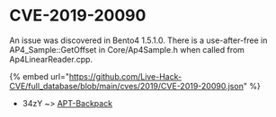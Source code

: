 # CVE-2019-20090

An issue was discovered in Bento4 1.5.1.0. There is a use-after-free in AP4_Sample::GetOffset in Core/Ap4Sample.h when called from Ap4LinearReader.cpp.

{% embed url="https://github.com/Live-Hack-CVE/full_database/blob/main/cves/2019/CVE-2019-20090.json" %}


* 34zY ~> [APT-Backpack](https://www.alice-snow.ru/2019/database/cve-2019-20090/apt-backpack-34zy)